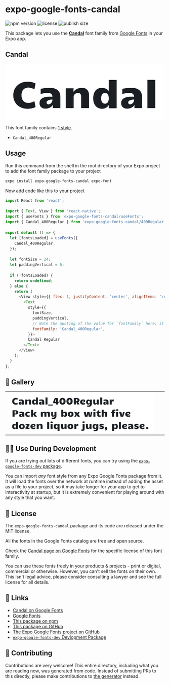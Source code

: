 # expo-google-fonts-candal

![npm version](https://flat.badgen.net/npm/v/expo-google-fonts-candal)
![license](https://flat.badgen.net/github/license/expo/google-fonts)
![publish size](https://flat.badgen.net/packagephobia/install/expo-google-fonts-candal)

This package lets you use the [**Candal**](https://fonts.google.com/specimen/Candal) font family from [Google Fonts](https://fonts.google.com/) in your Expo app.

## Candal

![Candal](./font-family.png)

This font family contains [1 style](#-gallery).

- `Candal_400Regular`

## Usage

Run this command from the shell in the root directory of your Expo project to add the font family package to your project
```sh
expo install expo-google-fonts-candal expo-font
```

Now add code like this to your project
```js
import React from 'react';

import { Text, View } from 'react-native';
import { useFonts } from 'expo-google-fonts-candal/useFonts';
import { Candal_400Regular } from 'expo-google-fonts-candal/400Regular';

export default () => {
  let [fontsLoaded] = useFonts({
    Candal_400Regular,
  });

  let fontSize = 24;
  let paddingVertical = 6;

  if (!fontsLoaded) {
    return undefined;
  } else {
    return (
      <View style={{ flex: 1, justifyContent: 'center', alignItems: 'center' }}>
        <Text
          style={{
            fontSize,
            paddingVertical,
            // Note the quoting of the value for `fontFamily` here; it expects a string!
            fontFamily: 'Candal_400Regular',
          }}>
          Candal Regular
        </Text>
      </View>
    );
  }
};

```

## 🔡 Gallery


||||
|-|-|-|
|![Candal_400Regular](.//400Regular/Candal_400Regular.ttf.png)||||


## 👩‍💻 Use During Development

If you are trying out lots of different fonts, you can try using the [`expo-google-fonts-dev` package](https://github.com/freeboub/google-fonts/tree/master/font-packages/dev#readme).

You can import *any* font style from any Expo Google Fonts package from it. It will load the fonts
over the network at runtime instead of adding the asset as a file to your project, so it may take longer
for your app to get to interactivity at startup, but it is extremely convenient
for playing around with any style that you want.

## 📖 License

The `expo-google-fonts-candal` package and its code are released under the MIT license.

All the fonts in the Google Fonts catalog are free and open source.

Check the [Candal page on Google Fonts](https://fonts.google.com/specimen/Candal) for the specific license of this font family.

You can use these fonts freely in your products & projects - print or digital, commercial or otherwise. However, you can't sell the fonts on their own. This isn't legal advice, please consider consulting a lawyer and see the full license for all details.

## 🔗 Links

- [Candal on Google Fonts](https://fonts.google.com/specimen/Candal)
- [Google Fonts](https://fonts.google.com/)
- [This package on npm](https://www.npmjs.com/package/expo-google-fonts-candal)
- [This package on GitHub](https://github.com/freeboub/google-fonts/tree/master/font-packages/candal)
- [The Expo Google Fonts project on GitHub](https://github.com/freeboub/google-fonts)
- [`expo-google-fonts-dev` Devlopment Package](https://github.com/freeboub/google-fonts/tree/master/font-packages/dev)

## 🤝 Contributing

Contributions are very welcome! This entire directory, including what you are reading now, was generated from code. Instead of submitting PRs to this directly, please make contributions to [the generator](https://github.com/freeboub/google-fonts/tree/master/packages/generator) instead.

